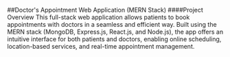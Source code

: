 ##Doctor's Appointment Web Application (MERN Stack)
####Project Overview
This full-stack web application allows patients to book appointments with doctors in a seamless and efficient way. Built using the MERN stack (MongoDB, Express.js, React.js, and Node.js), the app offers an intuitive interface for both patients and doctors, enabling online scheduling, location-based services, and real-time appointment management.
